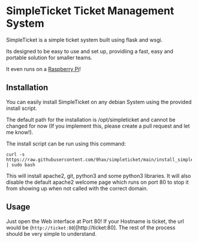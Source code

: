 # SimpleTicket Ticket Management System

SimpleTicket is a simple ticket system built using flask and wsgi.

Its designed to be easy to use and set up, providiing a fast, easy and portable solution for smaller teams.

It even runs on a [Raspberry Pi](https://raspberrypi.org)!

## Installation

You can easily install SimpleTicket on any debian System using the provided install script.

The default path for the installation is /opt/simpleticket and cannot be changed for now
(If you implement this, please create a pull request and let me know!).

The install script can be run using this command:

    curl -s https://raw.githubusercontent.com/9hax/simpleticket/main/install_simpleticket.sh | sudo bash

This will install apache2, git, python3 and some python3 libraries.
It will also disable the default apache2 welcome page which runs on port 80 to stop it from showing up when not called with the correct domain.

## Usage

Just open the Web interface at Port 80! 
If your Hostname is ticket, the url would be (```http://ticket:80```)[http://ticket:80].
The rest of the process should be very simple to understand.
